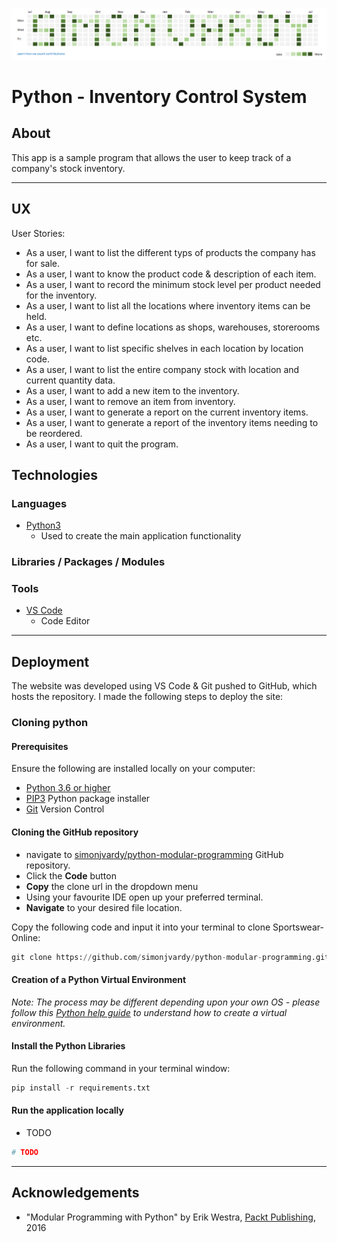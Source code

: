 ![My Logo](https://github.com/simonjvardy/simonjvardy/blob/main/assets/img/GitHub-name.png)

# Python - Inventory Control System #

## About ##

This app is a sample program that allows the user to keep track of a company's stock inventory.

---

## UX ##

User Stories:

- As a user, I want to list the different typs of products the company has for sale.
- As a user, I want to know the product code & description of each item.
- As a user, I want to record the minimum stock level per product needed for the inventory.
- As a user, I want to list all the locations where inventory items can be held.
- As a user, I want to define locations as shops, warehouses, storerooms etc.
- As a user, I want to list specific shelves in each location by location code.
- As a user, I want to list the entire company stock with location and current quantity data.
- As a user, I want to add a new item to the inventory.
- As a user, I want to remove an item from inventory.
- As a user, I want to generate a report  on the current inventory items.
- As a user, I want to generate a report of the inventory items needing to be reordered.
- As a user, I want to quit the program.

## Technologies ##

### **Languages** ###

- [Python3](https://www.python.org/)
  - Used to create the main application functionality

### **Libraries / Packages / Modules** ###

### **Tools** ###

- [VS Code](https://code.visualstudio.com/)
  - Code Editor

---

## Deployment ##

The website was developed using VS Code & Git pushed to GitHub, which hosts the repository. I made the following steps to deploy the site:

### **Cloning python** ###

#### **Prerequisites** ###

Ensure the following are installed locally on your computer:

- [Python 3.6 or higher](https://www.python.org/downloads/)
- [PIP3](https://pypi.org/project/pip/) Python package installer
- [Git](https://git-scm.com/) Version Control

#### **Cloning the GitHub repository** ####

- navigate to [simonjvardy/python-modular-programming](https://github.com/simonjvardy/python-modular-programming) GitHub repository.
- Click the **Code** button
- **Copy** the clone url in the dropdown menu
- Using your favourite IDE open up your preferred terminal.
- **Navigate** to your desired file location.

Copy the following code and input it into your terminal to clone Sportswear-Online:

```Python
git clone https://github.com/simonjvardy/python-modular-programming.git
```

#### **Creation of a Python Virtual Environment** ####

*Note: The process may be different depending upon your own OS - please follow this [Python help guide](https://python.readthedocs.io/en/latest/library/venv.html) to understand how to create a virtual environment.*

#### **Install the Python Libraries** ####

Run the following command in your terminal window:

```Python
pip install -r requirements.txt
```

#### **Run the application locally** ####

- TODO

```Python
# TODO
```

---

## Acknowledgements ##

- "Modular Programming with Python" by Erik Westra, [Packt Publishing](https://www.packtpub.com/books/content/support), 2016
